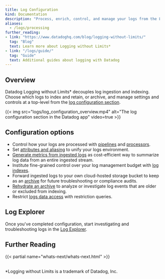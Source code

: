 ```yaml
---
title: Log Configuration
kind: Documentation
description: "Process, enrich, control, and manage your logs from the Logs Configuration page"
aliases:
  - /logs/processing
further_reading:
- link: "https://www.datadoghq.com/blog/logging-without-limits/"
  tag: "Blog"
  text: Learn more about Logging without Limits*
- link: "/logs/guide/"
  tag: "Guide"
  text: Additional guides about logging with Datadog
---
```


## Overview

Datadog Logging without Limits* decouples log ingestion and indexing. Choose which logs to index and retain, or archive, and manage settings and controls at a top-level from the [log configuration section][1].

{{< img src="logs/log_configuration_overview.mp4" alt="The log configuration section in the Datadog app" video=true >}}

## Configuration options

- Control how your logs are processed with [pipelines][2] and [processors][3].
- Set [attributes and aliasing][4] to unify your logs environment.
- [Generate metrics from ingested logs][5] as cost-efficient way to summarize log data from an entire ingested stream.
- Institute fine-grained control over your log management budget with [log indexes][6].
- Forward ingested logs to your own cloud-hosted storage bucket to keep as an [archive][7] for future troubleshooting or compliance audits.
- [Rehydrate an archive][8] to analyze or investigate log events that are older or excluded from indexing.
- Restrict [logs data access][9] with restriction queries.

## Log Explorer

Once you've completed configuration, start investigating and troubleshooting logs in the [Log Explorer][10].

## Further Reading

{{< partial name="whats-next/whats-next.html" >}}

<br>
*Logging without Limits is a trademark of Datadog, Inc.

[1]: https://app.datadoghq.com/logs/pipelines
[2]: /logs/log_configuration/pipelines
[3]: /logs/log_configuration/processors
[4]: /logs/log_configuration/attributes_naming_convention/
[5]: /logs/log_configuration/logs_to_metrics/
[6]: /logs/log_configuration/indexes
[7]: /logs/log_configuration/archives/
[8]: /logs/log_configuration/rehydrating
[9]: /logs/guide/logs-rbac/
[10]: /logs/explorer/
